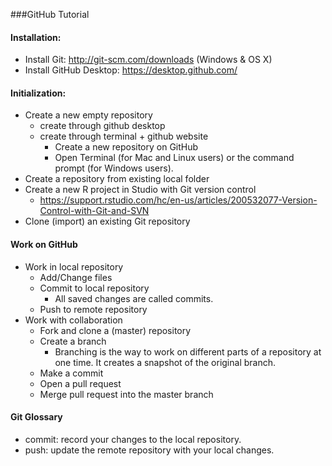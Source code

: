 ###GitHub Tutorial

#### Installation:
* Install Git: http://git-scm.com/downloads (Windows & OS X)
* Install GitHub Desktop: https://desktop.github.com/

#### Initialization:
* Create a new empty repository
	* create through github desktop
	* create through terminal + github website
        * Create a new repository on GitHub
        * Open Terminal (for Mac and Linux users) or the command prompt (for Windows users).
* Create a repository from existing local folder
* Create a new R project in Studio with Git version control
    * https://support.rstudio.com/hc/en-us/articles/200532077-Version-Control-with-Git-and-SVN
* Clone (import) an existing Git repository

#### Work on GitHub
* Work in local repository
    * Add/Change files
    * Commit to local repository
    	* All saved changes are called commits.
	* Push to remote repository
* Work with collaboration
	* Fork and clone a (master) repository
	* Create a branch
		* Branching is the way to work on different parts of a repository at one time. It creates a snapshot of the original branch.
	* Make a commit
	* Open a pull request 
	* Merge pull request into the master branch

#### Git Glossary
* commit: record your changes to the local repository.
* push: update the remote repository with your local changes.




